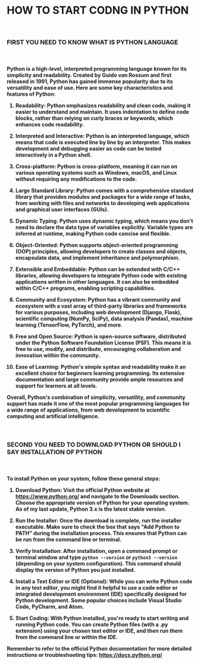 <h1> HOW TO START CODNG IN PYTHON </h1>
</br>
<h3> FIRST YOU NEED TO KNOW WHAT IS PYTHON LANGUAGE </h3>
</br>
<h4> Python is a high-level, interpreted programming language known for its simplicity and readability. Created by Guido van Rossum and first released in 1991, Python has gained immense popularity due to its versatility and ease of use. Here are some key characteristics and features of Python:

1. **Readability**: Python emphasizes readability and clean code, making it easier to understand and maintain. It uses indentation to define code blocks, rather than relying on curly braces or keywords, which enhances code readability.

2. **Interpreted and Interactive**: Python is an interpreted language, which means that code is executed line by line by an interpreter. This makes development and debugging easier as code can be tested interactively in a Python shell.

3. **Cross-platform**: Python is cross-platform, meaning it can run on various operating systems such as Windows, macOS, and Linux without requiring any modifications to the code.

4. **Large Standard Library**: Python comes with a comprehensive standard library that provides modules and packages for a wide range of tasks, from working with files and networks to developing web applications and graphical user interfaces (GUIs).

5. **Dynamic Typing**: Python uses dynamic typing, which means you don't need to declare the data type of variables explicitly. Variable types are inferred at runtime, making Python code concise and flexible.

6. **Object-Oriented**: Python supports object-oriented programming (OOP) principles, allowing developers to create classes and objects, encapsulate data, and implement inheritance and polymorphism.

7. **Extensible and Embeddable**: Python can be extended with C/C++ libraries, allowing developers to integrate Python code with existing applications written in other languages. It can also be embedded within C/C++ programs, enabling scripting capabilities.

8. **Community and Ecosystem**: Python has a vibrant community and ecosystem with a vast array of third-party libraries and frameworks for various purposes, including web development (Django, Flask), scientific computing (NumPy, SciPy), data analysis (Pandas), machine learning (TensorFlow, PyTorch), and more.

9. **Free and Open Source**: Python is open-source software, distributed under the Python Software Foundation License (PSF). This means it is free to use, modify, and distribute, encouraging collaboration and innovation within the community.

10. **Ease of Learning**: Python's simple syntax and readability make it an excellent choice for beginners learning programming. Its extensive documentation and large community provide ample resources and support for learners at all levels.

Overall, Python's combination of simplicity, versatility, and community support has made it one of the most popular programming languages for a wide range of applications, from web development to scientific computing and artificial intelligence. </h4>
</br>
<h3> SECOND YOU NEED TO DOWNLOAD PYTHON OR SHOULD I SAY INSTALLATION OF PYTHON </h3>
<br>
<h4>To install Python on your system, follow these general steps:

1. **Download Python**: Visit the official Python website at https://www.python.org/ and navigate to the Downloads section. Choose the appropriate version of Python for your operating system. As of my last update, Python 3.x is the latest stable version.

2. **Run the Installer**: Once the download is complete, run the installer executable. Make sure to check the box that says "Add Python to PATH" during the installation process. This ensures that Python can be run from the command line or terminal.

3. **Verify Installation**: After installation, open a command prompt or terminal window and type `python --version` or `python3 --version` (depending on your system configuration). This command should display the version of Python you just installed.

4. **Install a Text Editor or IDE (Optional)**: While you can write Python code in any text editor, you might find it helpful to use a code editor or integrated development environment (IDE) specifically designed for Python development. Some popular choices include Visual Studio Code, PyCharm, and Atom.

5. **Start Coding**: With Python installed, you're ready to start writing and running Python code. You can create Python files (with a .py extension) using your chosen text editor or IDE, and then run them from the command line or within the IDE.

Remember to refer to the official Python documentation for more detailed instructions or troubleshooting tips: https://docs.python.org/ 
</h4>
